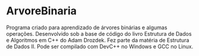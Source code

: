 # ArvoreBinaria

Programa criado para aprendizado de árvores binárias e algumas operações.
Desenvolvido sob a base de código do livro Estrutura de Dados e Algoritmos em C++ do Adam Drozdek.
Fez parte da matéria de Estrutura de Dados II. Pode ser compilado com DevC++ no Windows e GCC no Linux.
